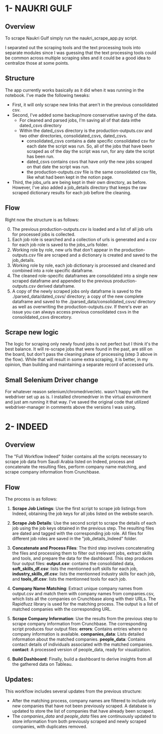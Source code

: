 
# 1- NAUKRI GULF
## Overview
To scrape Naukri Gulf simply run the naukri_scrape_app.py script.

I separated out the scraping tools and the text processing tools into separate modules since I was guessing that the text processing tools could be common across multiple scraping sites and it could be a good idea to centralize those at some points.

## Structure

The app currently works basically as it did when it was running in the notebook. I've made the following tweaks:
- First, it will only scrape new links that aren't in the previous consolidated csv.
- Second, I've added some backup/more conservative saving of the data. 
    - For cleaned and parsed jobs, I'm saving all of that data inthe dated_csvs directory
    - Within the dated_csvs directory is the production-outputs.csv and two other directories, consolidated_csvs, dated_csvs.
        - consolidated_csvs contains a date specific consolidated csv for each date the script was run. So, all of the jobs that have been scraped as of the day the script was run, for any date the script has been run.
        - dated_csvs contains csvs that have *only* the new jobs scraped on that date the script was run.
        - the production-outputs.csv file is the same consolidated csv file, like what had been kept in the notion page.
- Third, the jobs_urls are being kept in their own directory, as before. However, I've also added a job_details directory that keeps the raw scraped dictionary results for each job before the cleaning.

## Flow

Right now the structure is as follows:

0. The previous production-outputs.csv is loaded and a list of all job urls for processed jobs is collected.
1. Each job role is searched and a collection of urls is generated and a csv for each job role is saved to the jobs_urls folder.
2. Working role by role, new urls that don't appear in the production-outputs.csv file are scraped and a dictionary is created and saved to the job_details.
3. Working role by role, each job dictionary is processed and cleaned and combined into a role specific dataframe.
4. The cleaned role-specific dataframes are consolidated into a single new scraped dataframe and appended to the previous production-outputs.csv derived dataframe.
5. A copy of the newly scraped jobs only dataframe is saved to the ./parsed_data/dated_csvs/ directory; a copy of the new complete dataframe and saved to the ./parsed_data/consolidated_csvs/ directory as well as overwriting the production-outputs.csv. If there's ever an issue you can always access previous consolidated csvs  in the consolidated_csvs direcetory.

## Scrape new logic

The logic for scraping only newly found jobs is not perfect but I think it's the best balance. It will re-scrape jobs that were found in the past, are still on the board, but don't pass the cleaning phase of processing (step 3 above in the flow). While that will result in some extra scraping, it is better, in my opinion, than building and maintaining a separate record of accessed urls. 

## Small Selenium Driver change

For whatever reason selenium/chromedriver/etc. wasn't happy with the webdriver set up as is. I installed chromedriver in the virtual environment and just am running it that way. I've saved the original code that utilized webdriver-manager in comments above the versions I was using.

# 2- INDEED
## Overview
 The "Full Workflow Indeed" folder contains all the scripts necessary to scrape job data from Saudi Arabia listed on Indeed, process and concatenate the resulting files, perform company name matching, and scrape company information from Crunchbase.

## Flow
The process is as follows:

1. **Scrape Job Listings**: Use the first script to scrape job listings from Indeed, obtaining the job keys for all jobs listed on the website search.

2. **Scrape Job Details**: Use the second script to scrape the details of each job using the job keys obtained in the previous step. The resulting files are dated and tagged with the corresponding job role. All files for different job roles are saved in the "job_details_Indeed" folder.

3. **Concatenate and Process Files**: The third step involves concatenating the files and processing them to filter out irrelevant jobs, extract skills and tools, and prepare the data for the dashboard. This step produces four output files: 
    **output.csv**: contains the consolidated data,
    **soft_skills_df.csv**: lists the mentionned soft skills for each job, 
    **industry_skills_df.csv**: lists the mentionned industry skills for each job, 
    and **tools_df.csv**: lists the mentionned tools for each job. 

4. **Company Name Matching**: Extract unique company names from output.csv and match them with company names from companies.csv, which lists all the companies on Crunchbase along with their URLs. The Rapidfuzz library is used for the matching process. The output is a list of matched companies with the corresponding URL.

5. **Scrape Company Information**: Use the results from the previous step to scrape company information from Crunchbase. The corresponding script produces four output files:
    **errors**: Contains entries where no company information is available.
    **companies_data**: Lists detailed information about the matched companies.
    **people_data**: Contains contact details of individuals associated with the matched companies.
    **contact**: A processed version of people_data, ready for visualization.

6. **Build Dashboard**: Finally, build a dashboard to derive insights from all the gathered data on Tableau.

## Updates:
This workflow includes several updates from the previous structure:

- After the matching process, company names are filtered to include only new companies that have not been previously scraped. A database is updated to store the list of companies that have already been scraped.
- The *companies_data* and *people_data* files are continuously updated to store information from both previously scraped and newly scraped companies, with duplicates removed.
